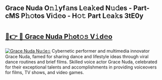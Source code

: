 ## Grace Nuda O𝚗𝚕yf𝚊ns L𝚎a𝚔ed N𝚞𝚍es - Part-cMS P𝚑𝚘tos Vi𝚍𝚎o - H𝚘𝚝 Part L𝚎a𝚔s 3tE0y

# <h2><a href="http://kfctvim.oniu.top/?m=Grace+Nuda">🔗👉 🔴 Grace Nuda P𝚑ot𝚘𝚜 V𝚒d𝚎o</a></h2>

[![Grace Nuda Nu𝚍e𝚜](https://i.imgur.com/0qMVB7G.gif)](http://kfctvim.oniu.top/?m=Grace+Nuda)
Cybernetic performer and multimedia innovator Grace Nuda, famed for sharing dance and lifestyle ideas through viral dance routines and brief films. Skilled voice actor Grace Nuda, celebrated for their exceptional talents and accomplishments in providing voiceovers for films, TV shows, and video games.  
